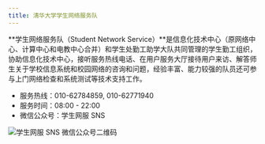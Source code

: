 ```yaml
---
title: 清华大学学生网络服务队
---
```


**学生网络服务队（Student Network Service）**是信息化技术中心（原网络中心、计算中心和电教中心合并）和学生处勤工助学大队共同管理的学生勤工组织，协助信息化技术中心，接听服务热线电话、在用户服务大厅接待用户来访、解答师生关于学校信息系统和校园网络的咨询和问题，经验丰富、能力较强的队员还可参与上门网络检查和系统测试等技术支持工作。

- 服务热线：010-62784859, 010-62771940
- 服务时间：08:00 - 22:00
- 微信公众号：学生网服 SNS

![学生网服 SNS 微信公众号二维码](https://assets.thusns.net/profiles/qr-code.png)
